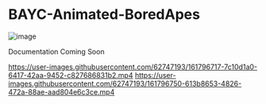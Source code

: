 # BAYC-Animated-BoredApes
![image](https://user-images.githubusercontent.com/62747193/161796170-daecb8c3-bfd6-4ef6-b106-c0bdb1c4275e.png)

Documentation Coming Soon



https://user-images.githubusercontent.com/62747193/161796717-7c10d1a0-6417-42aa-9452-c827686831b2.mp4
https://user-images.githubusercontent.com/62747193/161796750-613b8653-4826-472a-88ae-aad804e6c3ce.mp4

